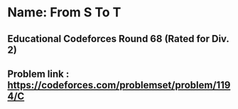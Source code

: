 # Name: From S To T

## Educational Codeforces Round 68 (Rated for Div. 2)

## Problem link : https://codeforces.com/problemset/problem/1194/C
